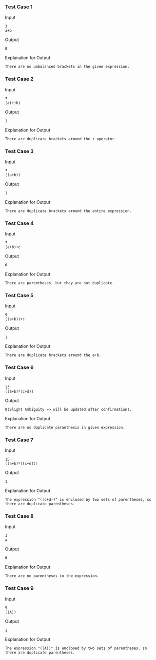 ### Test Case 1

Input

```
3
a+b
```

Output

```
0
```

Explanation for Output

```
There are no unbalanced brackets in the given expression.
```

### Test Case 2

Input

```
7
(a(+)b)
```

Output

```
1
```

Explanation for Output

```
There are duplicate brackets around the + operator.
```

### Test Case 3

Input

```
7
((a+b))
```

Output

```
1
```

Explanation for Output

```
There are duplicate brackets around the entire expression.
```

### Test Case 4

Input

```
7
(a+b)+c
```

Output

```
0
```

Explanation for Output

```
There are parentheses, but they are not duplicate.
```

### Test Case 5

Input

```
9
((a+b))+c
```

Output

```
1
```

Explanation for Output

```
There are duplicate brackets around the a+b.
```

### Test Case 6

Input

```
13
((a+b)*(c+d))
```

Output

```
0(Slight Ambiguity => will be updated after confirmation).
```

Explanation for Output

```
There are no duplicate paranthesis in given expression.
```

### Test Case 7

Input

```
15
((a+b)*((c+d)))
```

Output

```
1
```

Explanation for Output

```
The expression "((c+d))" is enclosed by two sets of parentheses, so there are duplicate parentheses.
```

### Test Case 8

Input

```
1
a
```

Output

```
0
```

Explanation for Output

```
There are no parentheses in the expression.
```

### Test Case 9

Input

```
5
((A))
```

Output

```
1
```

Explanation for Output

```
The expression "((A))" is enclosed by two sets of parentheses, so there are duplicate parentheses.
```

